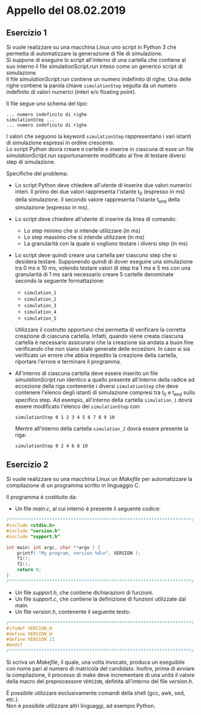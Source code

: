 # Appello del 08.02.2019

## Esercizio 1
Si vuole realizzare su una macchina Linux uno script in Python 3 che permetta di automatizzare la generazione di file di simulazione.<br/>
Si suppone di eseguire lo script all'interno di una cartella che contiene al suo interno il file simulationScript.run inteso come un generico script di simulazione.<br/>
Il file *simulationScript.run* contiene un numero indefinito di righe. Una delle righe contiene la parola chiave `simulationStep` seguita da un numero indefinito di valori numerici (interi e/o floating point).

Il file segue uno schema del tipo:
```
... numero indefinito di righe
simulationStep ...
... numero indefinito di righe
```
I valori che seguono la keyword `simulationStep` rappresentano i vari istanti di simulazione espressi in ordine
crescente.<br/>
Lo script Python dovrà creare `N` cartelle e inserire in ciascuna di esse un file *simulationScript.run* opportunamente modificato al fine di testare diversi step di simulazione.

Specifiche del problema:
- Lo script Python deve chiedere all'utente di inserire due valori numerici interi. Il primo dei due valori rappresenta l'istante t<sub>0</sub> (espresso in ms) della simulazione. Il secondo valore rappresenta l'istante t<sub>end</sub> della simulazione (espresso in ms).
- Lo script deve chiedere all'utente di inserire da linea di comando:
	- Lo step minimo che si intende utilizzare (in ms)
	- Lo step massimo che si intende utilizzare (in ms)
	- La granularità con la quale si vogliono testare i diversi step (in ms)
- Lo script deve quindi creare una cartella per ciascuno step che si desidera testare. Supponendo quindi di dover eseguire una simulazione tra 0 ms e 10 ms, volendo testare valori di step tra 1 ms e 5 ms con una granularità di 1 ms sarà necessario creare 5 cartelle denominate secondo la seguente formattazione:
	- `simulation_1`
	- `simulation_2`
	- `simulation_3`
	- `simulation_4`
	- `simulation_5`
	
	Utilizzare il costrutto opportuno che permetta di verificare la corretta creazione di ciascuna cartella. Infatti, quando viene creata ciascuna cartella è necessario assicurarsi che la creazione sia andata a buon fine verificando che non siano state generate delle eccezioni.
In caso si sia verificato un errore che abbia impedito la creazione della cartella, riportare l'errore e terminare il programma.
- All'interno di ciascuna cartella deve essere inserito un file *simulationScript.run* identico a quello presente all'interno della radice ad eccezione della riga contenente i diversi `simulationStep` che deve contenere l'elenco degli istanti di simulazione compresi tra t<sub>0</sub> e t<sub>end</sub> sullo specifico step.
Ad esempio, all'interno della cartella `simulation_1` dovrà essere modificato l'elenco dei `simulationStep` con:
	```
	simulationStep 0 1 2 3 4 5 6 7 8 9 10
	```
	Mentre all'interno della cartella `simulation_2` dovrà essere presente la riga:
	```
	simulationStep 0 2 4 6 8 10
	```

## Esercizio 2
Si vuole realizzare su una macchina Linux un *Makefile* per automatizzare la compilazione di un programma scritto in linguaggio C.

Il programma è costituito da:
- Un file *main.c*, al cui interno è presente il seguente codice:
```c
/********************************************************************/
#include <stdio.h>
#include "version.h"
#include "support.h"

int main( int argc, char **argv ) {
	printf( "My program, version %d\n", VERSION );
	f1();
	f2();
	return 0;
}
/********************************************************************/
```
- Un file *support.h*, che contiene dichiarazioni di funzioni.
- Un file *support.c*, che contiene la definizione di funzioni utilizzate dal main.
- Un file *version.h*, contenente il seguente testo:
```c
/********************************************************************/
#ifndef VERSION_H
#define VERSION_H
#define VERSION 11
#endif
/********************************************************************/
```
Si scriva un *Makefile*, il quale, una volta invocato, produca un eseguibile con nome pari al numero di matricola del candidato. Inoltre, prima di avviare la compilazione, il processo di make deve incrementare di una unità il valore della macro del preprocessore `VERSION`, definita all'interno del file *version.h*.

È possibile utilizzare esclusivamente comandi della shell (gcc, awk, sed, etc.).<br/>
Non è possibile utilizzare altri linguaggi, ad esempio Python.
